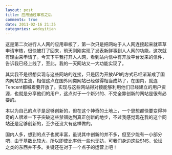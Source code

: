 ```yaml
---
layout: post
title: 应用通过审核之后
comments: true
date: 2011-02-16 21:35
categories: wodeyitian
---
```


这是第二次进行人人网的应用审核了，第一次只是把网站于人人网连接起来就草草申请审核，很快被打了回来，前天刚刚实现了发表新鲜事到人人网的功能，这次就有理由来申请了。今天下午我打开人人网，看到站内信中有开放平台发来的信件，告诉我已经上线了，至此，我的一天网站又一大功能实现了。

其实我不是很想实现与这些网站的连接，只是因为开放API的方式已经渐渐成了国内网站的主流，相信这点在国外同类网站已经做得相当成熟了，在国内，就连Tencent都喊着要开放了。实现与这些网站得对接能够利用他们已经建立的用户资源，也就是分享他们的用户，这点对于一个新兴的、不完全靠创新的网站是很有必要的。

本以为自己的点子是足够创新的，但在这个神奇的土地上，一个思想都快要变得神奇的人很难一下子突破这些禁锢达到真正创新的地步，不过我感觉现在我的这个网站还是足够创新的，至少还没大有这样做的。

国内人多，想到的点子也就丰富，虽说其中创新的并不多，但至少能有一小部分吧，由于基数比较大，所以即使比率低一些也无妨，可我们身边这些SNS、论坛之类的东西并不多。关键还在对于一个点子的运营上吧！